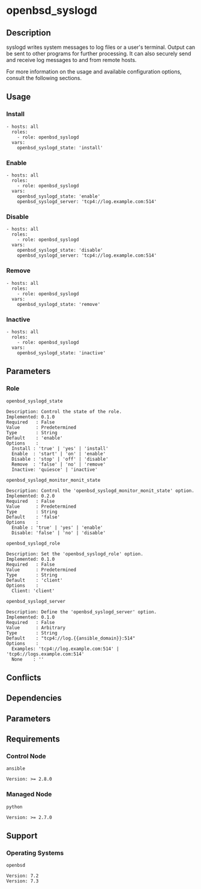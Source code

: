 # openbsd_syslogd

## Description

syslogd writes system messages to log files or a user's terminal. Output can be
sent to other programs for further processing. It can also securely send and
receive log messages to and from remote hosts.

For more information on the usage and available configuration options,
consult the following sections.

## Usage

### Install

```
- hosts: all
  roles:
    - role: openbsd_syslogd
  vars:
    openbsd_syslogd_state: 'install'
```

### Enable

```
- hosts: all
  roles:
    - role: openbsd_syslogd
  vars:
    openbsd_syslogd_state: 'enable'
    openbsd_syslogd_server: 'tcp4://log.example.com:514'
```

### Disable

```
- hosts: all
  roles:
    - role: openbsd_syslogd
  vars:
    openbsd_syslogd_state: 'disable'
    openbsd_syslogd_server: 'tcp4://log.example.com:514'
```

### Remove

```
- hosts: all
  roles:
    - role: openbsd_syslogd
  vars:
    openbsd_syslogd_state: 'remove'
```

### Inactive

```
- hosts: all
  roles:
    - role: openbsd_syslogd
  vars:
    openbsd_syslogd_state: 'inactive'
```

## Parameters

### Role

`openbsd_syslogd_state`

    Description: Control the state of the role.
    Implemented: 0.1.0
    Required   : False
    Value      : Predetermined
    Type       : String
    Default    : 'enable'
    Options    :
      Install : 'true' | 'yes' | 'install'
      Enable  : 'start' | 'on' | 'enable'
      Disable : 'stop' | 'off' | 'disable'
      Remove  : 'false' | 'no' | 'remove'
      Inactive: 'quiesce' | 'inactive'

`openbsd_syslogd_monitor_monit_state`

    Description: Control the 'openbsd_syslogd_monitor_monit_state' option.
    Implemented: 0.2.0
    Required   : False
    Value      : Predetermined
    Type       : String
    Default    : 'false'
    Options    :
      Enable : 'true' | 'yes' | 'enable'
      Disable: 'false' | 'no' | 'disable'

`openbsd_syslogd_role`

    Description: Set the 'openbsd_syslogd_role' option.
    Implemented: 0.1.0
    Required   : False
    Value      : Predetermined
    Type       : String
    Default    : 'client'
    Options    :
      Client: 'client'

`openbsd_syslogd_server`

    Description: Define the 'openbsd_syslogd_server' option.
    Implemented: 0.1.0
    Required   : False
    Value      : Arbitrary
    Type       : String
    Default    : "tcp4://log.{{ansible_domain}}:514"
    Options    :
      Examples: 'tcp4://log.example.com:514' | 'tcp6://logs.example.com:514'
      None    : ''

## Conflicts

## Dependencies

## Parameters

## Requirements

### Control Node

`ansible`

    Version: >= 2.8.0

### Managed Node

`python`

    Version: >= 2.7.0

## Support

### Operating Systems

`openbsd`

    Version: 7.2
    Version: 7.3
